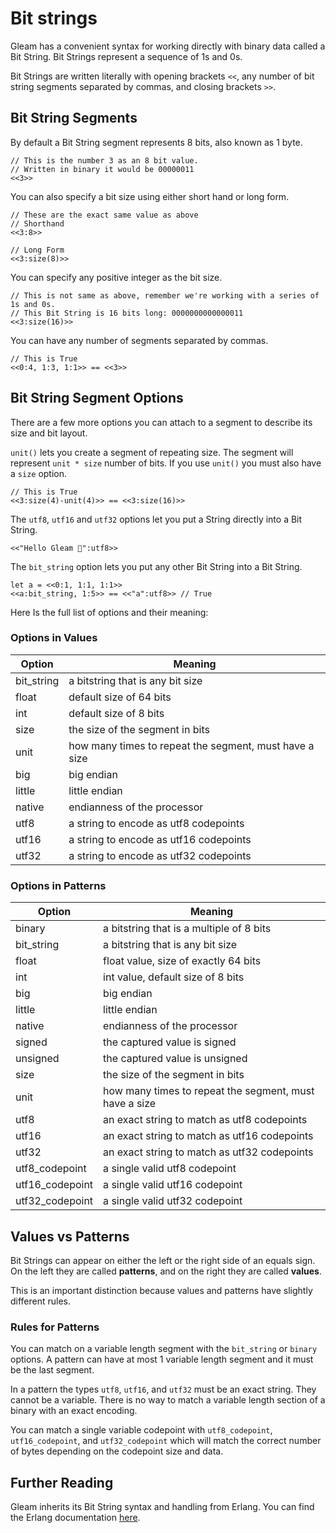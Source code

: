 # Bit strings

Gleam has a convenient syntax for working directly with binary data called a
Bit String. Bit Strings represent a sequence of 1s and 0s.

Bit Strings are written literally with opening brackets `<<`, any number of bit
string segments separated by commas, and closing brackets `>>`.

## Bit String Segments

By default a Bit String segment represents 8 bits, also known as 1 byte.

```gleam
// This is the number 3 as an 8 bit value.
// Written in binary it would be 00000011
<<3>>
```

You can also specify a bit size using either short hand or long form.

```gleam
// These are the exact same value as above
// Shorthand
<<3:8>>

// Long Form
<<3:size(8)>>
```

You can specify any positive integer as the bit size.

```gleam
// This is not same as above, remember we're working with a series of 1s and 0s.
// This Bit String is 16 bits long: 0000000000000011
<<3:size(16)>>
```

You can have any number of segments separated by commas.

```gleam
// This is True
<<0:4, 1:3, 1:1>> == <<3>>
```

## Bit String Segment Options

There are a few more options you can attach to a segment to describe its size
and bit layout.

`unit()` lets you create a segment of repeating size. The segment will
represent `unit * size` number of bits. If you use `unit()` you must also have
a `size` option.

```gleam
// This is True
<<3:size(4)-unit(4)>> == <<3:size(16)>>
```

The `utf8`, `utf16` and `utf32` options let you put a String directly into a
Bit String.

```gleam
<<"Hello Gleam 💫":utf8>>
```

The `bit_string` option lets you put any other Bit String into a Bit String.

```gleam
let a = <<0:1, 1:1, 1:1>>
<<a:bit_string, 1:5>> == <<"a":utf8>> // True
```

Here Is the full list of options and their meaning:

### Options in Values

| Option     | Meaning                                                |
| ---------- | ------------------------------------------------------ |
| bit_string | a bitstring that is any bit size                       |
| float      | default size of 64 bits                                |
| int        | default size of 8 bits                                 |
| size       | the size of the segment in bits                        |
| unit       | how many times to repeat the segment, must have a size |
| big        | big endian                                             |
| little     | little endian                                          |
| native     | endianness of the processor                            |
| utf8       | a string to encode as utf8 codepoints                  |
| utf16      | a string to encode as utf16 codepoints                 |
| utf32      | a string to encode as utf32 codepoints                 |

### Options in Patterns

| Option          | Meaning                                                |
| --------------- | ------------------------------------------------------ |
| binary          | a bitstring that is a multiple of 8 bits               |
| bit_string      | a bitstring that is any bit size                       |
| float           | float value, size of exactly 64 bits                   |
| int             | int value, default size of 8 bits                      |
| big             | big endian                                             |
| little          | little endian                                          |
| native          | endianness of the processor                            |
| signed          | the captured value is signed                           |
| unsigned        | the captured value is unsigned                         |
| size            | the size of the segment in bits                        |
| unit            | how many times to repeat the segment, must have a size |
| utf8            | an exact string to match as utf8 codepoints            |
| utf16           | an exact string to match as utf16 codepoints           |
| utf32           | an exact string to match as utf32 codepoints           |
| utf8_codepoint  | a single valid utf8 codepoint                          |
| utf16_codepoint | a single valid utf16 codepoint                         |
| utf32_codepoint | a single valid utf32 codepoint                         |

## Values vs Patterns

Bit Strings can appear on either the left or the right side of an equals sign.
On the left they are called **patterns**, and on the right they are called
**values**.

This is an important distinction because values and patterns have slightly
different rules.

### Rules for Patterns

You can match on a variable length segment with the `bit_string` or `binary`
options. A pattern can have at most 1 variable length segment and it must be
the last segment.

In a pattern the types `utf8`, `utf16`, and `utf32` must be an exact string.
They cannot be a variable. There is no way to match a variable length section
of a binary with an exact encoding.

You can match a single variable codepoint with `utf8_codepoint`,
`utf16_codepoint`, and `utf32_codepoint` which will match the correct number of
bytes depending on the codepoint size and data.

## Further Reading

Gleam inherits its Bit String syntax and handling from Erlang. You can find the
Erlang documentation
[here](https://erlang.org/doc/reference_manual/expressions.html#bit_syntax).
